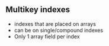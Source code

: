 ## Multikey indexes

- indexes that are placed on arrays
- can be on single/compound indexes
- Only 1 array field per index
